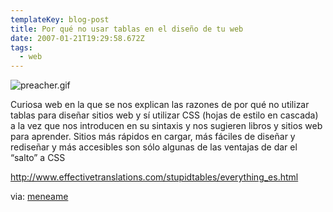 ```yaml
---
templateKey: blog-post
title: Por qué no usar tablas en el diseño de tu web
date: 2007-01-21T19:29:58.672Z
tags:
  - web
---
```

![preacher.gif](https://i0.wp.com/www.javiermaties.com/sipuedo/wp-content/uploads/2007/01/preacher.gif?resize=268%2C243 "preacher.gif")

Curiosa web en la que se nos explican las razones de por qué no utilizar tablas para diseñar sitios web y sí­ utilizar CSS (hojas de estilo en cascada) a la vez que nos introducen en su sintaxis y nos sugieren libros y sitios web para aprender. Sitios más rápidos en cargar, más fáciles de diseñar y rediseñar y más accesibles son s­ólo algunas de las ventajas de dar el “salto” a CSS

<http://www.effectivetranslations.com/stupidtables/everything_es.html>

via: [meneame](http://meneame.net/)